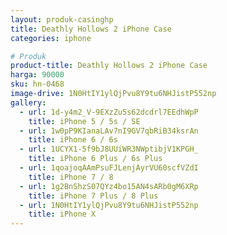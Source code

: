 ```yaml
---
layout: produk-casinghp
title: Deathly Hollows 2 iPhone Case
categories: iphone

# Produk
product-title: Deathly Hollows 2 iPhone Case
harga: 90000
sku: hn-0468
image-drive: 1N0HtIY1ylQjPvu8Y9tu6NHJistP552np
gallery:
  - url: 1d-y4m2_V-9EXzZu5s62dcdrl7EEdhWpP
    title: iPhone 5 / 5s / SE
  - url: 1w0pP9KIanaLAv7nI9GV7qbRiB34ksrAn
    title: iPhone 6 / 6s
  - url: 1UCYX1-5f9bJ8UUiWR3NWptibjV1KPGH_
    title: iPhone 6 Plus / 6s Plus
  - url: 1qoajoqAAmPsuFJLenjAyrVU60scfVZdI
    title: iPhone 7 / 8
  - url: 1g2BnShzS07QYz4bo15AN4sARb0gM6XRp
    title: iPhone 7 Plus / 8 Plus
  - url: 1N0HtIY1ylQjPvu8Y9tu6NHJistP552np
    title: iPhone X
---
```

